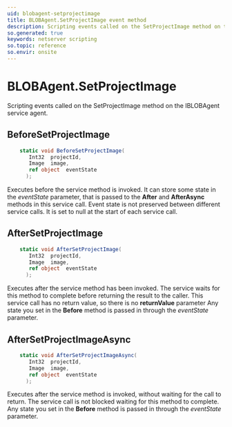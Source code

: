 ```yaml
---
uid: blobagent-setprojectimage
title: BLOBAgent.SetProjectImage event method
description: Scripting events called on the SetProjectImage method on the BLOBAgent service agent.
so.generated: true
keywords: netserver scripting
so.topic: reference
so.envir: onsite
---
```

# BLOBAgent.SetProjectImage

Scripting events called on the <see cref='M:IBLOBAgent.SetProjectImage'>SetProjectImage</see> method on the <see cref='IBLOBAgent'>IBLOBAgent</see>  service agent.

## BeforeSetProjectImage
```cs
    static void BeforeSetProjectImage(
       Int32  projectId,
       Image  image,
       ref object  eventState
      );
```
Executes before the service method is invoked.
It can store some state in the *eventState* parameter, that is passed to the **After** and **AfterAsync** methods in this service call.
Event state is not preserved between different service calls. It is set to null at the start of each service call.
## AfterSetProjectImage
```cs
    static void AfterSetProjectImage(
       Int32  projectId,
       Image  image,
       ref object  eventState
      );
```
Executes after the service method has been invoked. The service waits for this method to complete before returning the result to the caller.
This service call has no return value, so there is no **returnValue** parameter
Any state you set in the **Before** method is passed in through the *eventState* parameter.
## AfterSetProjectImageAsync
```cs
    static void AfterSetProjectImageAsync(
       Int32  projectId,
       Image  image,
       ref object  eventState
      );
```
Executes after the service method is invoked, without waiting for the call to return.
The service call is not blocked waiting for this method to complete.
Any state you set in the **Before** method is passed in through the *eventState* parameter.

